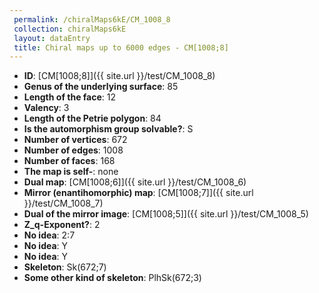 ```yaml
--- 
 permalink: /chiralMaps6kE/CM_1008_8 
 collection: chiralMaps6kE
 layout: dataEntry
 title: Chiral maps up to 6000 edges - CM[1008;8]
---
```


- **ID**: [CM[1008;8]]({{ site.url }}/test/CM_1008_8)
- **Genus of the underlying surface**: 85
- **Length of the face**: 12
- **Valency**: 3
- **Length of the Petrie polygon**: 84
- **Is the automorphism group solvable?**: S
- **Number of vertices**: 672
- **Number of edges**: 1008
- **Number of faces**: 168
- **The map is self-**: none
- **Dual map**: [CM[1008;6]]({{ site.url }}/test/CM_1008_6)
- **Mirror (enantihomorphic) map**: [CM[1008;7]]({{ site.url }}/test/CM_1008_7)
- **Dual of the mirror image**: [CM[1008;5]]({{ site.url }}/test/CM_1008_5)
- **Z_q-Exponent?**: 2
- **No idea**:  2:7
- **No idea**: Y
- **No idea**: Y
- **Skeleton**: Sk(672;7)
- **Some other kind of skeleton**: PlhSk(672;3)
